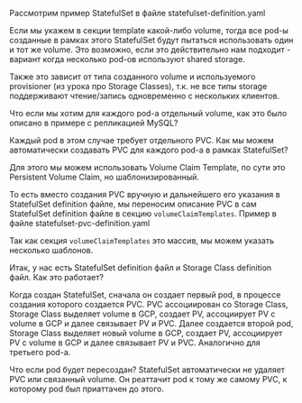 Рассмотрим пример StatefulSet в файле statefulset-definition.yaml

Если мы укажем в секции template какой-либо volume, тогда все pod-ы созданные в рамках этого StatefulSet будут пытаться использовать один и тот же volume. Это возможно, если это действительно нам подходит - вариант когда несколько pod-ов используют shared storage.

Также это зависит от типа созданного volume и используемого provisioner (из урока про Storage Classes), т.к. не все типы storage поддерживают чтение/запись одновременно с нескольких клиентов.

Что если мы хотим для каждого pod-а отдельный volume, как это было описано в примере с репликацией MySQL?

Каждый pod в этом случае требует отдельного PVC. Как мы можем автоматически создавать PVC для каждого pod-а в рамках StatefulSet?

Для этого мы можем использовать Volume Claim Template, по сути это Persistent Volume Claim, но шаблонизированный.

То есть вместо создания PVC вручную и дальнейшего его указания в StatefulSet definition файле, мы переносим описание PVC в сам StatefulSet definition файле в секцию `volumeClaimTemplates`. Пример в файле statefulset-pvc-definition.yaml

Так как секция `volumeClaimTemplates` это массив, мы можем указать несколько шаблонов.

Итак, у нас есть StatefulSet definition файл и Storage Class definition файл. Как это работает?

Когда создан StatefulSet, сначала он создает первый pod, в процессе создания которого создается PVC. PVC ассоциирован со Storage Class, Storage Class выделяет volume в GCP, создает PV, ассоциирует PV с volume в GCP и далее связывает PV и PVC. Далее создается второй pod, Storage Class выделяет новый volume в GCP, создает PV, ассоциирует PV с volume в GCP и далее связывает PV и PVC. Аналогично для третьего pod-а.

Что если pod будет пересоздан? StatefulSet автоматически не удаляет PVC или связанный volume. Он реаттачит pod к тому же самому PVC, к которому pod был приаттачен до этого.